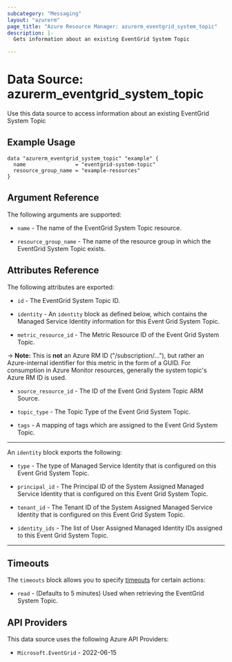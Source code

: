 ```yaml
---
subcategory: "Messaging"
layout: "azurerm"
page_title: "Azure Resource Manager: azurerm_eventgrid_system_topic"
description: |-
  Gets information about an existing EventGrid System Topic

---
```


# Data Source: azurerm_eventgrid_system_topic

Use this data source to access information about an existing EventGrid System Topic

## Example Usage

```hcl
data "azurerm_eventgrid_system_topic" "example" {
  name                = "eventgrid-system-topic"
  resource_group_name = "example-resources"
}
```

## Argument Reference

The following arguments are supported:

* `name` - The name of the EventGrid System Topic resource.

* `resource_group_name` - The name of the resource group in which the EventGrid System Topic exists.

## Attributes Reference

The following attributes are exported:

* `id` - The EventGrid System Topic ID.

* `identity` - An `identity` block as defined below, which contains the Managed Service Identity information for this Event Grid System Topic.

* `metric_resource_id` - The Metric Resource ID of the Event Grid System Topic.

-> **Note:** This is **not** an Azure RM ID ("/subscription/..."), but rather an Azure-internal identifier for this metric in the form of a GUID. For consumption in Azure Monitor resources, generally the system topic's Azure RM ID is used.

* `source_resource_id` - The ID of the Event Grid System Topic ARM Source.

* `topic_type` - The Topic Type of the Event Grid System Topic.

* `tags` - A mapping of tags which are assigned to the Event Grid System Topic.

---

An `identity` block exports the following:

* `type` - The type of Managed Service Identity that is configured on this Event Grid System Topic.

* `principal_id` - The Principal ID of the System Assigned Managed Service Identity that is configured on this Event Grid System Topic.

* `tenant_id` - The Tenant ID of the System Assigned Managed Service Identity that is configured on this Event Grid System Topic.

* `identity_ids` - The list of User Assigned Managed Identity IDs assigned to this Event Grid System Topic.

---

## Timeouts

The `timeouts` block allows you to specify [timeouts](https://www.terraform.io/language/resources/syntax#operation-timeouts) for certain actions:

* `read` - (Defaults to 5 minutes) Used when retrieving the EventGrid System Topic.

## API Providers
<!-- This section is generated, changes will be overwritten -->
This data source uses the following Azure API Providers:

* `Microsoft.EventGrid` - 2022-06-15
